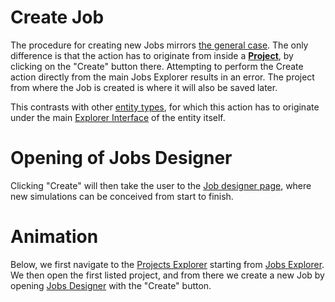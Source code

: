 # Create Job

The procedure for creating new Jobs mirrors [the general case](/entities-general/actions/create.md). The only difference is that the action has to originate from inside a [**Project**](../projects.md), by clicking on the "Create" button <i class="zmdi zmdi-file-plus zmdi-hc-border"></i> there. Attempting to perform the Create action directly from the main Jobs Explorer results in an error. The project from where the Job is created is where it will also be saved later.
 
This contrasts with other [entity types](/entities-general/overview.md), for which this action has to originate under the main [Explorer Interface](/entities-general/ui/explorer.md) of the entity itself. 

# Opening of Jobs Designer

Clicking "Create" will then take the user to the [Job designer page](/jobs-designer/overview.md), where new simulations can be conceived from start to finish. 

# Animation

Below, we first navigate to the [Projects Explorer](../ui/projects-explorer.md) starting from [Jobs Explorer](../ui/explorer.md). We then open the first listed project, and from there we create a new Job by opening [Jobs Designer](/jobs-designer/overview.md) with the "Create" button.

<img data-gifffer="/images/create-job.gif">
